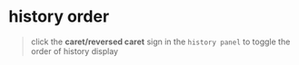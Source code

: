 # history order
> click the **caret/reversed caret** sign in the `history panel` to toggle the order of history display 
